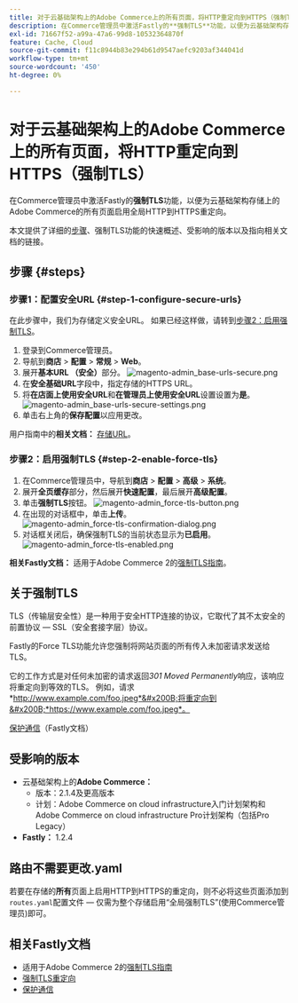 ```yaml
---
title: 对于云基础架构上的Adobe Commerce上的所有页面，将HTTP重定向到HTTPS（强制TLS）
description: 在Commerce管理员中激活Fastly的**强制TLS**功能，以便为云基础架构存储上的Adobe Commerce的所有页面启用全局HTTP到HTTPS重定向。
exl-id: 71667f52-a99a-47a6-99d8-10532364870f
feature: Cache, Cloud
source-git-commit: f11c8944b83e294b61d9547aefc9203af344041d
workflow-type: tm+mt
source-wordcount: '450'
ht-degree: 0%

---
```


# 对于云基础架构上的Adobe Commerce上的所有页面，将HTTP重定向到HTTPS（强制TLS）

在Commerce管理员中激活Fastly的&#x200B;**强制TLS**&#x200B;功能，以便为云基础架构存储上的Adobe Commerce的所有页面启用全局HTTP到HTTPS重定向。

本文提供了详细的[步骤](#steps)、强制TLS功能的快速概述、受影响的版本以及指向相关文档的链接。

## 步骤 {#steps}

### 步骤1：配置安全URL {#step-1-configure-secure-urls}

在此步骤中，我们为存储定义安全URL。 如果已经这样做，请转到[步骤2：启用强制TLS](#step-2-enable-force-tls)。

1. 登录到Commerce管理员。
1. 导航到&#x200B;**商店** > **配置** > **常规** > **Web**。
1. 展开&#x200B;**基本URL （安全）**&#x200B;部分。    ![magento-admin_base-urls-secure.png](assets/magento-admin_base-urls-secure.png)
1. 在&#x200B;**安全基础URL**&#x200B;字段中，指定存储的HTTPS URL。
1. 将&#x200B;**在店面上使用安全URL**&#x200B;和&#x200B;**在管理员上使用安全URL**&#x200B;设置设置为&#x200B;**是**。    ![magento-admin_base-urls-secure-settings.png](assets/magento-admin_base-urls-secure-settings.png)
1. 单击右上角的&#x200B;**保存配置**&#x200B;以应用更改。

用户指南中的&#x200B;**相关文档：**   [存储URL](https://docs.magento.com/m2/ee/user_guide/stores/store-urls.html)。

### 步骤2：启用强制TLS {#step-2-enable-force-tls}

1. 在Commerce管理员中，导航到&#x200B;**商店** > **配置** > **高级** > **系统**。
1. 展开&#x200B;**全页缓存**&#x200B;部分，然后展开&#x200B;**快速配置**，最后展开&#x200B;**高级配置**。
1. 单击&#x200B;**强制TLS**&#x200B;按钮。    ![magento-admin_force-tls-button.png](assets/magento-admin_force-tls-button.png)
1. 在出现的对话框中，单击&#x200B;**上传**。    ![magento-admin_force-tls-confirmation-dialog.png](assets/magento-admin_force-tls-confirmation-dialog.png)
1. 对话框关闭后，确保强制TLS的当前状态显示为&#x200B;**已启用**。    ![magento-admin_force-tls-enabled.png](assets/magento-admin_force-tls-enabled.png)

**相关Fastly文档：**   适用于Adobe Commerce 2的[强制TLS指南](https://github.com/fastly/fastly-magento2/blob/master/Documentation/Guides/FORCE-TLS.md)。

## 关于强制TLS

TLS（传输层安全性）是一种用于安全HTTP连接的协议，它取代了其不太安全的前置协议 — SSL（安全套接字层）协议。

Fastly的Force TLS功能允许您强制将网站页面的所有传入未加密请求发送给TLS。

>>
它的工作方式是对任何未加密的请求返回&#x200B;*301 Moved Permanently*&#x200B;响应，该响应将重定向到等效的TLS。 例如，请求&#x200B;*http://www.example.com/foo.jpeg*&#x200B;将重定向到&#x200B;*https://www.example.com/foo.jpeg*。

[保护通信](https://docs.fastly.com/guides/securing-communications/)（Fastly文档）

## 受影响的版本

* 云基础架构上的&#x200B;**Adobe Commerce：**
   * 版本：2.1.4及更高版本
   * 计划：Adobe Commerce on cloud infrastructure入门计划架构和Adobe Commerce on cloud infrastructure Pro计划架构（包括Pro Legacy）
* **Fastly：** 1.2.4

## 路由不需要更改.yaml

若要在存储的&#x200B;**所有**&#x200B;页面上启用HTTP到HTTPS的重定向，则不必将这些页面添加到`routes.yaml`配置文件 — 仅需为整个存储启用“全局强制TLS”(使用Commerce管理员)即可。

## 相关Fastly文档

* 适用于Adobe Commerce 2的[强制TLS指南](https://github.com/fastly/fastly-magento2/blob/master/Documentation/Guides/FORCE-TLS.md)
* [强制TLS重定向](https://docs.fastly.com/guides/securing-communications/forcing-a-tls-redirect)
* [保护通信](https://docs.fastly.com/guides/securing-communications/)

